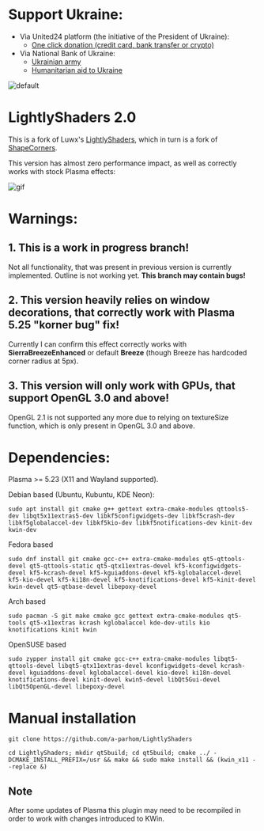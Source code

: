 # Support Ukraine:
  - Via United24 platform (the initiative of the President of Ukraine):
    - [One click donation (credit card, bank transfer or crypto)](https://u24.gov.ua/)
  - Via National Bank of Ukraine:
    - [Ukrainian army](https://bank.gov.ua/en/about/support-the-armed-forces)
    - [Humanitarian aid to Ukraine](https://bank.gov.ua/en/about/humanitarian-aid-to-ukraine)

![default](https://github.com/a-parhom/LightlyShaders/blob/v2.0/screenshot.png)

# LightlyShaders 2.0
 This is a fork of Luwx's [LightlyShaders](https://github.com/Luwx/LightlyShaders), which in turn is a fork of [ShapeCorners](https://sourceforge.net/projects/shapecorners/).  

 This version has almost zero performance impact, as well as correctly works with stock Plasma effects:

 ![gif](https://github.com/a-parhom/LightlyShaders/blob/v2.0/lightly_shaders_2.0.gif)

# Warnings:

## 1. This is a work in progress branch!
Not all functionality, that was present in previous version is currently implemented. Outline is not working yet. **This branch may contain bugs!**

## 2. This version heavily relies on window decorations, that correctly work with Plasma 5.25 "korner bug" fix!
Currently I can confirm this effect correctly works with **SierraBreezeEnhanced** or default **Breeze** (though Breeze has hardcoded corner radius at 5px).

## 3. This version will only work with GPUs, that support OpenGL 3.0 and above!
OpenGL 2.1 is not supported any more due to relying on textureSize function, which is only present in OpenGL 3.0 and above.


# Dependencies:
 
Plasma >= 5.23 (X11 and Wayland supported).
 
Debian based (Ubuntu, Kubuntu, KDE Neon):
```
sudo apt install git cmake g++ gettext extra-cmake-modules qttools5-dev libqt5x11extras5-dev libkf5configwidgets-dev libkf5crash-dev libkf5globalaccel-dev libkf5kio-dev libkf5notifications-dev kinit-dev kwin-dev 
```
Fedora based
```
sudo dnf install git cmake gcc-c++ extra-cmake-modules qt5-qttools-devel qt5-qttools-static qt5-qtx11extras-devel kf5-kconfigwidgets-devel kf5-kcrash-devel kf5-kguiaddons-devel kf5-kglobalaccel-devel kf5-kio-devel kf5-ki18n-devel kf5-knotifications-devel kf5-kinit-devel kwin-devel qt5-qtbase-devel libepoxy-devel
```
Arch based
```
sudo pacman -S git make cmake gcc gettext extra-cmake-modules qt5-tools qt5-x11extras kcrash kglobalaccel kde-dev-utils kio knotifications kinit kwin
```
OpenSUSE based
```
sudo zypper install git cmake gcc-c++ extra-cmake-modules libqt5-qttools-devel libqt5-qtx11extras-devel kconfigwidgets-devel kcrash-devel kguiaddons-devel kglobalaccel-devel kio-devel ki18n-devel knotifications-devel kinit-devel kwin5-devel libQt5Gui-devel libQt5OpenGL-devel libepoxy-devel
```

# Manual installation
```
git clone https://github.com/a-parhom/LightlyShaders

cd LightlyShaders; mkdir qt5build; cd qt5build; cmake ../ -DCMAKE_INSTALL_PREFIX=/usr && make && sudo make install && (kwin_x11 --replace &)
```

## Note
After some updates of Plasma this plugin may need to be recompiled in order to work with changes introduced to KWin.
 
